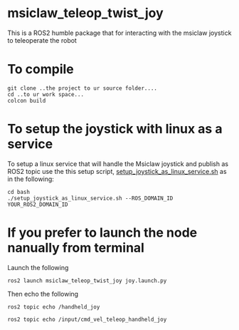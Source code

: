 
# msiclaw_teleop_twist_joy

This is a ROS2 humble package that for interacting with the msiclaw joystick to teleoperate the robot

# To compile

```
git clone ..the project to ur source folder....
cd ..to ur work space...
colcon build
```

# To setup the joystick with linux as a service

To setup a linux service that will handle the Msiclaw joystick and publish as ROS2 topic use the this setup script, [setup_joystick_as_linux_service.sh](bash/setup_joystick_as_linux_service.sh) as in the following:

```
cd bash
./setup_joystick_as_linux_service.sh --ROS_DOMAIN_ID YOUR_ROS2_DOMAIN_ID
```


# If you prefer to launch the node nanually from terminal

Launch the following

```
ros2 launch msiclaw_teleop_twist_joy joy.launch.py
```

Then echo the following

```
ros2 topic echo /handheld_joy

ros2 topic echo /input/cmd_vel_teleop_handheld_joy
```